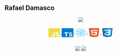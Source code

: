 <!--

- 🔭 I’m currently working on ...
- 🌱 I’m currently learning ...

-->
## Rafael Damasco
<div align="center">
  <a href="https://github.com/RafaelDamasco">
    
  <!--
  <img height="180em" src="https://github-readme-stats.vercel.app/api?username=RafaelDamasco&show_icons=true&theme=dracula&include_all_commits=true&count_private=true"/>
  -->

  <img height="180em" src="https://github-readme-stats.vercel.app/api/top-langs/?username=RafaelDamasco&layout=compact&langs_count=7&theme=dracula"/>
</div>
<div style="display: inline_block" align="center"><br>
  <img align="center" alt="Rafa-Js" height="30" width="40" src="https://raw.githubusercontent.com/devicons/devicon/master/icons/javascript/javascript-plain.svg">
  <img align="center" alt="Rafa-Ts" height="30" width="40" src="https://raw.githubusercontent.com/devicons/devicon/master/icons/typescript/typescript-plain.svg">
  <img align="center" alt="Rafa-React" height="30" width="40" src="https://raw.githubusercontent.com/devicons/devicon/master/icons/react/react-original.svg">
  <img align="center" alt="Rafa-HTML" height="30" width="40" src="https://raw.githubusercontent.com/devicons/devicon/master/icons/html5/html5-original.svg">
  <img align="center" alt="Rafa-CSS" height="30" width="40" src="https://raw.githubusercontent.com/devicons/devicon/master/icons/css3/css3-original.svg">
</div>
  
  
  ##
 
  <div align="center">
  <a href='https://www.linkedin.com/in/rafael-damasco-a04088117' target="_blank"><img src="https://img.shields.io/badge/-LinkedIn-%230077B5?style=for-the-badge&logo=linkedin&logoColor=white" target="_blank"></a> 
  <a href = "mailto:rafaeldamasco_@hotmail.com"><img src="https://img.shields.io/badge/-Gmail-%23333?style=for-the-badge&logo=gmail&logoColor=white" target="_blank"></a>
  </div>
